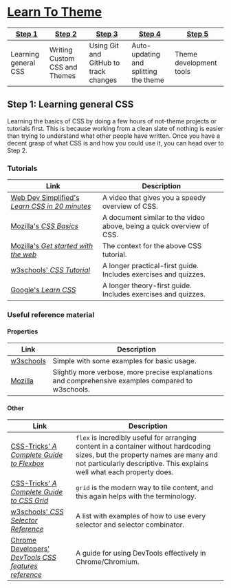 [bd]: ../img/icon/bd.png
[rp]: ../img/icon/rp.png
[vc]: ../img/icon/vc.png

[webdev-20]: https://www.youtube.com/watch?v=1PnVor36_40
[moz-css]: https://developer.mozilla.org/en-US/docs/Learn/Getting_started_with_the_web/CSS_basics
[moz-web]: https://developer.mozilla.org/en-US/docs/Learn/Getting_started_with_the_web
[w3s-css]: https://www.w3schools.com/css/default.asp
[google-css]: https://web.dev/learn/css

[w3s-ref]: https://www.w3schools.com/cssref/index.php
[moz-ref]: https://developer.mozilla.org/en-US/docs/Web/CSS/Reference

[tricks-flex]: https://css-tricks.com/snippets/css/a-guide-to-flexbox
[tricks-grid]: https://css-tricks.com/snippets/css/complete-guide-grid
[w3s-selectors]: https://www.w3schools.com/cssref/css_selectors.php
[chrome-devtools]: https://developer.chrome.com/docs/devtools/css/reference

# [Learn To Theme](../index.md)

| [Step 1](1.md)       | [Step 2](2.md)                | [Step 3](3.md)                        | [Step 4](4.md)                        | [Step 5](5.md)          |
| -------------------- | ----------------------------- | ------------------------------------- | ------------------------------------- | ----------------------- |
| Learning general CSS | Writing Custom CSS and Themes | Using Git and GitHub to track changes | Auto-updating and splitting the theme | Theme development tools |

## Step 1: Learning general CSS

Learning the basics of CSS by doing a few hours of not-theme projects or tutorials first. This is because working from a clean slate of nothing is easier than trying to understand what other people have written. Once you have a decent grasp of what CSS is and how you could use it, you can head over to Step 2.

### Tutorials

| Link                                                        | Description                                                           |
| ----------------------------------------------------------- | --------------------------------------------------------------------- |
| [Web Dev Simplified's *Learn CSS in 20 minutes*][webdev-20] | A video that gives you a speedy overview of CSS.                      |
| [Mozilla's *CSS Basics*][moz-css]                           | A document similar to the video above, being a quick overview of CSS. |
| [Mozilla's *Get started with the web*][moz-web]             | The context for the above CSS tutorial.                               |
| [w3schools' *CSS Tutorial*][w3s-css]                        | A longer practical-first guide. Includes exercises and quizzes.       |
| [Google's *Learn CSS*][google-css]                          | A longer theory-first guide. Includes exercises and quizzes.          |

### Useful reference material

#### Properties

| Link                 | Description                                                                                        |
| -------------------- | -------------------------------------------------------------------------------------------------- |
| [w3schools][w3s-ref] | Simple with some examples for basic usage.                                                         |
| [Mozilla][moz-ref]   | Slightly more verbose, more precise explanations and comprehensive examples compared to w3schools. |

#### Other

| Link                                                                    | Description                                                                                                                                                                                              |
| ----------------------------------------------------------------------- | -------------------------------------------------------------------------------------------------------------------------------------------------------------------------------------------------------- |
| [CSS-Tricks' *A Complete Guide to Flexbox*][tricks-flex]                | `flex` is incredibly useful for arranging content in a container without hardcoding sizes, but the property names are many and not particularly descriptive. This explains well what each property does. |
| [CSS-Tricks' *A Complete Guide to CSS Grid*][tricks-grid]               | `grid` is the modern way to tile content, and this again helps with the terminology.                                                                                                                     |
| [w3schools' *CSS Selector Reference*][w3s-selectors]                    | A list with examples of how to use every selector and selector combinator.                                                                                                                               |
| [Chrome Developers' *DevTools CSS features reference*][chrome-devtools] | A guide for using DevTools effectively in Chrome/Chromium.                                                                                                                                               |
